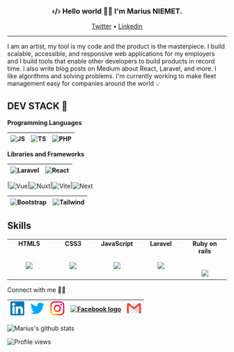 <h3 align="center">‹/› Hello world 👋🏽 I'm Marius NIEMET.</h3>

<p align="center">
  <a href="https://twitter.com/mariusniemet05">Twitter</a> •
  <a href="https://www.linkedin.com/in/marius-vincent-niemet-928b48182/5">Linkedin</a>
</p>

---

I am an artist, my tool is my code and the product is the masterpiece. I build scalable, accessible, and responsive web applications for my employers and I build tools that enable other developers to build products in record time. I also write blog posts on Medium about React, Laravel, and more. I like algorithms and solving problems. I'm currently working to make fleet management easy for companies around the world 💡

## DEV STACK 🧰

**Programming Languages**

| <img align="center" alt="JS" title="JS" width="30px" height="30px" src="https://cdn.svgporn.com/logos/javascript.svg"> | <img align="center" title="TS" alt="TS" width="30px" height="30px" src="https://cdn.svgporn.com/logos/typescript-icon.svg"> | <img align="center" title="PHP" alt="PHP" width="30px" height="30px" src="https://cdn.svgporn.com/logos/php.svg" /> |
| ---------------------------------------------------------------------------------------------------------------------- | --------------------------------------------------------------------------------------------------------------------------- | ------------------------------------------------------------------------------------------------------------------- |

**Libraries and Frameworks**

| <img align="center" title="Laravel" alt="Laravel" width="30px" height="30px" src="https://cdn.svgporn.com/logos/laravel.svg"> | <img align="center" title="React" alt="React" width="30px" height="30px" src="https://cdn.svgporn.com/logos/react.svg"> |
| ----------------------------------------------------------------------------------------------------------------------------- | ----------------------------------------------------------------------------------------------------------------------- |

|<img align="center" title="Vue" alt="Vue" width="30px" height="30px" src="https://cdn.svgporn.com/logos/nodejs.svg">|<img align="center" title="Nuxt" alt="Nuxt" width="30px" height="30px" src="https://cdn.svgporn.com/logos/express.svg">|<img align="center" title="Vite" alt="Vite" width="30px" height="30px" src="https://cdn.svgporn.com/logos/nestjs.svg">|<img align="center" title="Next" alt="Next" width="30px" height="30px" src="https://cdn.svgporn.com/logos/nextjs-icon.svg">

| <img align="center" title="Bootstrap" alt="Bootstrap" width="30px" height="30px" src="https://cdn.svgporn.com/logos/bootstrap.svg"> | <img align="center" title="Tailwind" alt="Tailwind" width="30px" height="30px" src="https://cdn.svgporn.com/logos/sass.svg"> |
| ----------------------------------------------------------------------------------------------------------------------------------- | ---------------------------------------------------------------------------------------------------------------------------- |

## Skills

<table>
  <tbody>
    <tr valign="top">
      <td width="20%" align="center">
        <span><b>HTML5</b></span><br><br><br>
        <img height="64px" src="https://cdn.svgporn.com/logos/html-5.svg">
      </td>
      <td width="20%" align="center">
        <span><b>CSS3</b></span><br><br><br>
        <img height="64px" src="https://cdn.svgporn.com/logos/css-3.svg">
      </td>
      <td width="20%" align="center">
        <span><b>JavaScript</b></span><br><br><br>
        <img height="64px" src="https://cdn.svgporn.com/logos/javascript.svg">
      </td>
      <td width="20%" align="center">
        <span><b>Laravel</b></span><br><br><br>
        <img height="64px" src="https://cdn.svgporn.com/logos/laravel.svg">
      </td>
      <td width="20%" align="center">
        <span><b>Ruby on rails</b></span><br><br><br>
        <img height="64px" src="https://cdn.svgporn.com/logos/rails.svg">
      </td>
    </tr>
  </tbody>
</table>

Connect with me 🤝🏽

| [<img src="https://github.com/daoodaba975/daoodaba975/blob/master/assets/Linkedin.svg" alt="Linkedin Logo" width="32">](https://www.linkedin.com/in/marius-vincent-niemet-928b48182/) | [<img src="https://github.com/daoodaba975/daoodaba975/blob/master/assets/Twitter.svg" alt="Twitter Logo" width="32">](https://twitter.com/mariusniemet05) | [<img src="https://github.com/daoodaba975/daoodaba975/blob/master/assets/Instagram.svg" alt="Instagram logo" width="32">](https://www.instagram.com/mariusniemet05/) | [<img src="https://cdn.svgporn.com/logos/facebook.svg" alt="Facebook logo" width="32">](https://www.facebook.com/marius.niemet/) | [<img src="https://github.com/daoodaba975/daoodaba975/blob/master/assets/Gmail.svg" alt="Gmail logo" height="32">](mailto:mariusniemet20@gmail.com) |
| :-----------------------------------------------------------------------------------------------------------------------------------------------------------------------------------: | :-------------------------------------------------------------------------------------------------------------------------------------------------------: | :------------------------------------------------------------------------------------------------------------------------------------------------------------------: | :------------------------------------------------------------------------------------------------------------------------------: | :-------------------------------------------------------------------------------------------------------------------------------------------------: |

![Marius's github stats](https://github-readme-stats.vercel.app/api?username=niemet0502&show_icons=true&hide_border=true&show_icons=true&title_color=fff&icon_color=79ff97&text_color=9f9f9f&bg_color=151515)

![Profile views](https://gpvc.arturio.dev/niemet0502)
